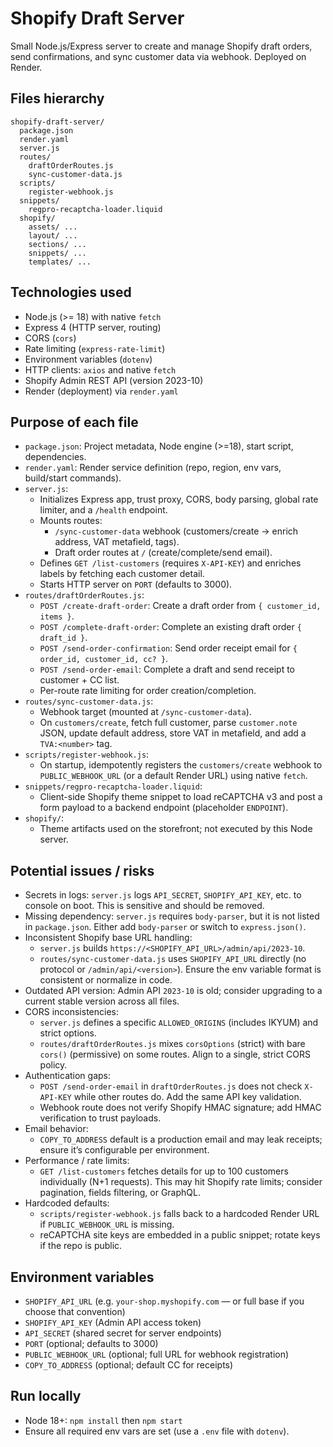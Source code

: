 # Shopify Draft Server

Small Node.js/Express server to create and manage Shopify draft orders, send confirmations, and sync customer data via webhook. Deployed on Render.

## Files hierarchy

```
shopify-draft-server/
  package.json
  render.yaml
  server.js
  routes/
    draftOrderRoutes.js
    sync-customer-data.js
  scripts/
    register-webhook.js
  snippets/
    regpro-recaptcha-loader.liquid
  shopify/
    assets/ ...
    layout/ ...
    sections/ ...
    snippets/ ...
    templates/ ...
```

## Technologies used

- Node.js (>= 18) with native `fetch`
- Express 4 (HTTP server, routing)
- CORS (`cors`)
- Rate limiting (`express-rate-limit`)
- Environment variables (`dotenv`)
- HTTP clients: `axios` and native `fetch`
- Shopify Admin REST API (version 2023-10)
- Render (deployment) via `render.yaml`

## Purpose of each file

- `package.json`: Project metadata, Node engine (>=18), start script, dependencies.
- `render.yaml`: Render service definition (repo, region, env vars, build/start commands).
- `server.js`:
  - Initializes Express app, trust proxy, CORS, body parsing, global rate limiter, and a `/health` endpoint.
  - Mounts routes:
    - `/sync-customer-data` webhook (customers/create → enrich address, VAT metafield, tags).
    - Draft order routes at `/` (create/complete/send email).
  - Defines `GET /list-customers` (requires `X-API-KEY`) and enriches labels by fetching each customer detail.
  - Starts HTTP server on `PORT` (defaults to 3000).
- `routes/draftOrderRoutes.js`:
  - `POST /create-draft-order`: Create a draft order from `{ customer_id, items }`.
  - `POST /complete-draft-order`: Complete an existing draft order `{ draft_id }`.
  - `POST /send-order-confirmation`: Send order receipt email for `{ order_id, customer_id, cc? }`.
  - `POST /send-order-email`: Complete a draft and send receipt to customer + CC list.
  - Per-route rate limiting for order creation/completion.
- `routes/sync-customer-data.js`:
  - Webhook target (mounted at `/sync-customer-data`).
  - On `customers/create`, fetch full customer, parse `customer.note` JSON, update default address, store VAT in metafield, and add a `TVA:<number>` tag.
- `scripts/register-webhook.js`:
  - On startup, idempotently registers the `customers/create` webhook to `PUBLIC_WEBHOOK_URL` (or a default Render URL) using native `fetch`.
- `snippets/regpro-recaptcha-loader.liquid`:
  - Client-side Shopify theme snippet to load reCAPTCHA v3 and post a form payload to a backend endpoint (placeholder `ENDPOINT`).
- `shopify/`:
  - Theme artifacts used on the storefront; not executed by this Node server.

## Potential issues / risks

- Secrets in logs: `server.js` logs `API_SECRET`, `SHOPIFY_API_KEY`, etc. to console on boot. This is sensitive and should be removed.
- Missing dependency: `server.js` requires `body-parser`, but it is not listed in `package.json`. Either add `body-parser` or switch to `express.json()`.
- Inconsistent Shopify base URL handling:
  - `server.js` builds `https://<SHOPIFY_API_URL>/admin/api/2023-10`.
  - `routes/sync-customer-data.js` uses `SHOPIFY_API_URL` directly (no protocol or `/admin/api/<version>`). Ensure the env variable format is consistent or normalize in code.
- Outdated API version: Admin API `2023-10` is old; consider upgrading to a current stable version across all files.
- CORS inconsistencies:
  - `server.js` defines a specific `ALLOWED_ORIGINS` (includes IKYUM) and strict options.
  - `routes/draftOrderRoutes.js` mixes `corsOptions` (strict) with bare `cors()` (permissive) on some routes. Align to a single, strict CORS policy.
- Authentication gaps:
  - `POST /send-order-email` in `draftOrderRoutes.js` does not check `X-API-KEY` while other routes do. Add the same API key validation.
  - Webhook route does not verify Shopify HMAC signature; add HMAC verification to trust payloads.
- Email behavior:
  - `COPY_TO_ADDRESS` default is a production email and may leak receipts; ensure it’s configurable per environment.
- Performance / rate limits:
  - `GET /list-customers` fetches details for up to 100 customers individually (N+1 requests). This may hit Shopify rate limits; consider pagination, fields filtering, or GraphQL.
- Hardcoded defaults:
  - `scripts/register-webhook.js` falls back to a hardcoded Render URL if `PUBLIC_WEBHOOK_URL` is missing.
  - reCAPTCHA site keys are embedded in a public snippet; rotate keys if the repo is public.

## Environment variables

- `SHOPIFY_API_URL` (e.g. `your-shop.myshopify.com` — or full base if you choose that convention)
- `SHOPIFY_API_KEY` (Admin API access token)
- `API_SECRET` (shared secret for server endpoints)
- `PORT` (optional; defaults to 3000)
- `PUBLIC_WEBHOOK_URL` (optional; full URL for webhook registration)
- `COPY_TO_ADDRESS` (optional; default CC for receipts)

## Run locally

- Node 18+: `npm install` then `npm start`
- Ensure all required env vars are set (use a `.env` file with `dotenv`).


